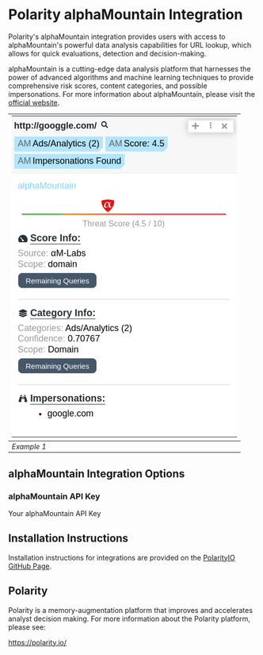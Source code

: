 # Polarity alphaMountain Integration

Polarity's alphaMountain integration provides users with access to alphaMountain's powerful data analysis capabilities for URL lookup, which allows for quick evaluations, detection and decision-making.


alphaMountain is a cutting-edge data analysis platform that harnesses the power of advanced algorithms and machine learning techniques to provide comprehensive risk scores, content categories, and possible impersonations. For more information about alphaMountain, please visit the [official website](https://www.alphamountain.com).

| ![](assets/integration-example-1.png) |
|---|
|*Example 1* |*Example 2*|

## alphaMountain Integration Options

### alphaMountain API Key

Your alphaMountain API Key

## Installation Instructions

Installation instructions for integrations are provided on the [PolarityIO GitHub Page](https://polarityio.github.io/).

## Polarity

Polarity is a memory-augmentation platform that improves and accelerates analyst decision making. For more information about the Polarity platform, please see:

https://polarity.io/
